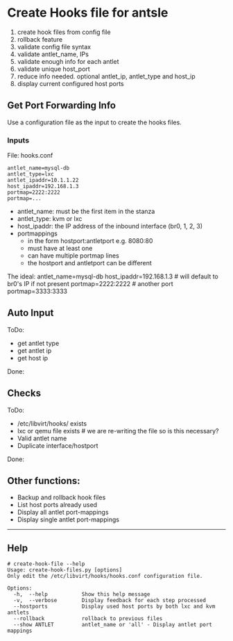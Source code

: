 # Create Hooks file for antsle
1. create hook files from config file
1. rollback feature
1. validate config file syntax
1. validate antlet_name, IPs
1. validate enough info for each antlet
1. validate unique host_port
1. reduce info needed. optional antlet_ip, antlet_type and host_ip
1. display current configured host ports

## Get Port Forwarding Info
Use a configuration file as the input to create the hooks files.

### Inputs
File: hooks.conf

    antlet_name=mysql-db
    antlet_type=lxc
    antlet_ipaddr=10.1.1.22
    host_ipaddr=192.168.1.3
    portmap=2222:2222
    portmap=...

- antlet_name: must be the first item in the stanza
- antlet_type: kvm or lxc
- host_ipaddr: the IP address of the inbound interface (br0, 1, 2, 3)
- portmappings
    - in the form hostport:antletport e.g. 8080:80
    - must have at least one
    - can have multiple portmap lines
    - the hostport and antletport can be different

The ideal:
    antlet_name=mysql-db
    host_ipaddr=192.168.1.3  # will default to br0's IP if not present
    portmap=2222:2222 # another port
    portmap=3333:3333

## Auto Input
ToDo:
- get antlet type
- get antlet ip
- get host ip

Done:

## Checks
ToDo:
- /etc/libvirt/hooks/ exists
- lxc or qemu file exists       # we are re-writing the file so is this necessary?
- Valid antlet name
- Duplicate interface/hostport

Done:

## Other functions:
- Backup and rollback hook files
- List host ports already used
- Display all antlet port-mappings
- Display single antlet port-mappings

---

## Help
    # create-hook-file --help  
    Usage: create-hook-files.py [options]
    Only edit the /etc/libvirt/hooks/hooks.conf configuration file. 

    Options:
      -h,  --help           Show this help message
      -v,  --verbose        Display feedback for each step processed
      --hostports           Display used host ports by both lxc and kvm antlets
      --rollback            rollback to previous files
      --show ANTLET         antlet_name or 'all' - Display antlet port mappings
